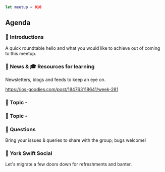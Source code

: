 ```swift

let meetup = 010

```

## Agenda 


### 🖖 Introductions

A quick roundtable hello and what you would like to achieve out of coming to this meetup.

### 📢 News & 🎓 Resources for learning

Newsletters, blogs and feeds to keep an eye on.

https://ios-goodies.com/post/184763118641/week-281

### 🚀 Topic - 


### 🚀 Topic - 



### 🙋 Questions

Bring your issues & queries to share with the group; bugs welcome!

### 🍻 York Swift Social 

Let's migrate a few doors down for refreshments and banter. 
